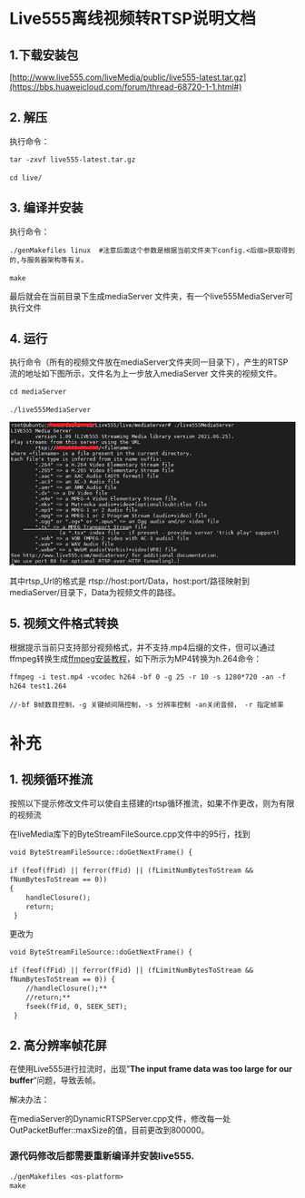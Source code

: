 # Live555离线视频转RTSP说明文档

## 1.下载安装包

[http://www.live555.com/liveMedia/public/live555-latest.tar.gz](https://bbs.huaweicloud.com/forum/thread-68720-1-1.html#)

## 2. 解压

执行命令：

```
tar -zxvf live555-latest.tar.gz

cd live/
```

## 3. 编译并安装

执行命令：

```
./genMakefiles linux  #注意后面这个参数是根据当前文件夹下config.<后缀>获取得到的,与服务器架构等有关。

make
```

最后就会在当前目录下生成mediaServer 文件夹，有一个live555MediaServer可执行文件

## 4. 运行

执行命令（所有的视频文件放在mediaServer文件夹同一目录下），产生的RTSP流的地址如下图所示，文件名为上一步放入mediaServer 文件夹的视频文件。

```
cd mediaServer

./live555MediaServer
```

![img](img/20210720145058139.png)

其中rtsp_Url的格式是 rtsp://host:port/Data，host:port/路径映射到mediaServer/目录下，Data为视频文件的路径。

## 5. 视频文件格式转换

根据提示当前只支持部分视频格式，并不支持.mp4后缀的文件，但可以通过ffmpeg转换生成[ffmpeg安装教程](./pc端ffmpeg安装教程)，如下所示为MP4转换为h.264命令：

```
ffmpeg -i test.mp4 -vcodec h264 -bf 0 -g 25 -r 10 -s 1280*720 -an -f h264 test1.264

//-bf B帧数目控制，-g 关键帧间隔控制，-s 分辨率控制 -an关闭音频， -r 指定帧率
```

# 补充

## 1. 视频循环推流

按照以下提示修改文件可以使自主搭建的rtsp循环推流，如果不作更改，则为有限的视频流

在liveMedia库下的ByteStreamFileSource.cpp文件中的95行，找到

```
void ByteStreamFileSource::doGetNextFrame() {

if (feof(fFid) || ferror(fFid) || (fLimitNumBytesToStream && fNumBytesToStream == 0))
{
    handleClosure();
    return;
 }
```

更改为

```
void ByteStreamFileSource::doGetNextFrame() {

if (feof(fFid) || ferror(fFid) || (fLimitNumBytesToStream && fNumBytesToStream == 0)) {
    //handleClosure();**
    //return;**
    fseek(fFid, 0, SEEK_SET);
 }
```

## 2. 高分辨率帧花屏

在使用Live555进行拉流时，出现”**The input frame data was too large for our buffer**“问题，导致丢帧。

解决办法：

在mediaServer的DynamicRTSPServer.cpp文件，修改每一处OutPacketBuffer::maxSize的值，目前更改到800000。



### **源代码修改后都需要重新编译并安装live555.**

```
./genMakefiles <os-platform>
make
```

